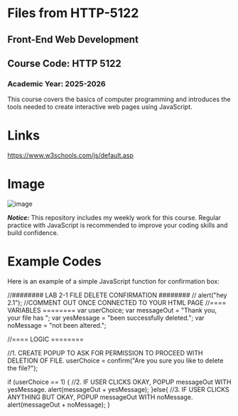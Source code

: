 # Files from HTTP-5122
## Front-End Web Development
## Course Code: HTTP 5122

### Academic Year: 2025-2026

This course covers the basics of computer programming and introduces the tools needed to create interactive web pages using JavaScript.


# Links
https://www.w3schools.com/js/default.asp

# Image
![image](https://github.com/user-attachments/assets/9f8b0045-0448-4479-958f-292d01405273)


***Notice:*** This repository includes my weekly work for this course. Regular practice with JavaScript is recommended to improve your coding skills and build confidence.

# Example Codes

Here is an example of a simple JavaScript function for confirmation box:

//######## LAB 2-1 FILE DELETE CONFIRMATION ########
// alert("hey 2.1");
//COMMENT OUT ONCE CONNECTED TO YOUR HTML PAGE
//==== VARIABLES ========
var userChoice;
var messageOut = "Thank you, your file has ";
var yesMessage = "been successfully deleted.";
var noMessage = "not been altered.";

//==== LOGIC ========



//1. CREATE POPUP TO ASK FOR PERMISSION TO PROCEED WITH DELETION OF FILE.
userChoice = confirm("Are you sure you like to delete the file?");

if (userChoice == 1) {
	//2. IF USER CLICKS OKAY, POPUP messageOut WITH yesMessage.
	alert(messageOut + yesMessage);
}else{
	//3. IF USER CLICKS ANYTHING BUT OKAY, POPUP messageOut WITH noMessage.
	alert(messageOut + noMessage);
}
